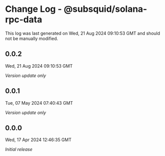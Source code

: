 # Change Log - @subsquid/solana-rpc-data

This log was last generated on Wed, 21 Aug 2024 09:10:53 GMT and should not be manually modified.

## 0.0.2
Wed, 21 Aug 2024 09:10:53 GMT

_Version update only_

## 0.0.1
Tue, 07 May 2024 07:40:43 GMT

_Version update only_

## 0.0.0
Wed, 17 Apr 2024 12:46:35 GMT

_Initial release_

